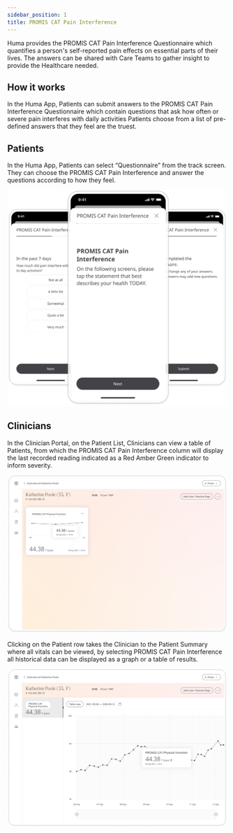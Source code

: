 ```yaml
---
sidebar_position: 1
title: PROMIS CAT Pain Interference
---
```


Huma provides the PROMIS CAT Pain Interference Questionnaire which quantifies a person's self-reported pain effects on essential parts of their lives. The answers can be shared with Care Teams to gather insight to provide the Healthcare needed.

## How it works

In the Huma App, Patients can submit answers to the PROMIS CAT Pain Interference Questionnaire which contain questions that ask how often or severe pain interferes with daily activities Patients choose from a list of pre-defined answers that they feel are the truest.

## Patients

In the Huma App, Patients can select “Questionnaire” from the track screen. They can choose the PROMIS CAT Pain Interference and answer the questions according to how they feel.

![PROMIS CAT Pain Interference in the Huma App](./assets/promis-cat-physical-interference.png)

## Clinicians

In the Clinician Portal, on the Patient List, Clinicians can view a table of Patients, from which the PROMIS CAT Pain Interference column will display the last recorded reading indicated as a Red Amber Green indicator to inform severity. 

![Clinician View of PROMIS CAT Pain Interference](../mobility/assets/cp-patient-summary-promis-cat-physical-function.png)

Clicking on the Patient row takes the Clinician to the Patient Summary where all vitals can be viewed, by selecting PROMIS CAT Pain Interference all historical data can be displayed as a graph or a table of results.

![Clinician View of PROMIS CAT Pain Interference](../mobility/assets/cp-module-details-promis-cat-physical-function.png)
